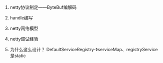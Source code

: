 1. netty协议制定——ByteBuf编解码
2. handle编写
3. netty网络模型
4. netty调试经验

5. 为什么这么设计？
DefaultServiceRegistry-》serviceMap、registryService是static
